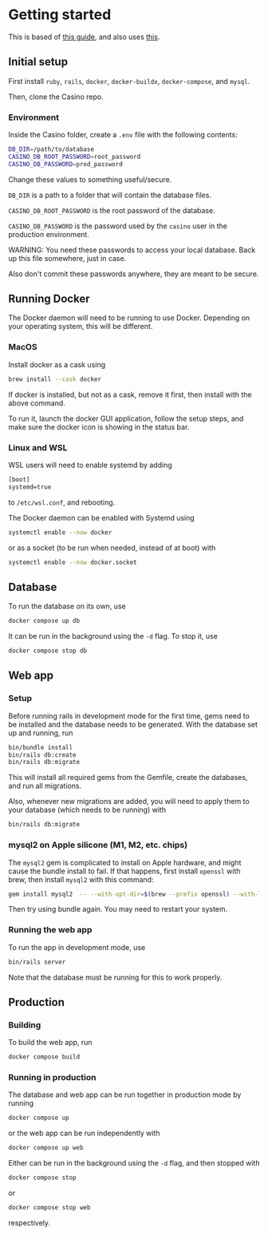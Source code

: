 # Getting started

This is based of [this guide](https://guides.rubyonrails.org/getting_started.html),
and also uses [this](https://guides.rubyonrails.org/install_ruby_on_rails.html).

## Initial setup

First install ```ruby```, ```rails```, ```docker```, ```docker-buildx```, ```docker-compose```, and ```mysql```.

Then, clone the Casino repo.

### Environment

Inside the Casino folder, create a ```.env``` file with the following contents:

```sh
DB_DIR=/path/to/database
CASINO_DB_ROOT_PASSWORD=root_password
CASINO_DB_PASSWORD=prod_password
```

Change these values to something useful/secure.

```DB_DIR``` is a path to a folder that will contain the database files.

```CASINO_DB_ROOT_PASSWORD``` is the root password of the database.

```CASINO_DB_PASSWORD``` is the password used by the ```casino``` user in the production environment.

WARNING: You need these passwords to access your local database. Back up this file somewhere, just in case.

Also don't commit these passwords anywhere, they are meant to be secure.

## Running Docker

The Docker daemon will need to be running to use Docker. Depending on your operating system, this will be different.

### MacOS

Install docker as a cask using

```sh
brew install --cask docker
```

If docker is installed, but not as a cask, remove it first, then install with the above command.

To run it, launch the docker GUI application, follow the setup steps, and make sure the docker icon is showing in the status bar.

### Linux and WSL

WSL users will need to enable systemd by adding

```txt
[boot]
systemd=true
```

to ```/etc/wsl.conf```, and rebooting.

The Docker daemon can be enabled with Systemd using

```sh
systemctl enable --now docker
```

or as a socket (to be run when needed, instead of at boot) with

```sh
systemctl enable --now docker.socket
```

## Database

To run the database on its own, use

```sh
docker compose up db
```

It can be run in the background using the ```-d``` flag. To stop it, use

```sh
docker compose stop db
```

## Web app

### Setup

Before running rails in development mode for the first time, gems need to be installed and the database needs to be generated. With the database set up and running, run

```sh
bin/bundle install
bin/rails db:create
bin/rails db:migrate
```

This will install all required gems from the Gemfile, create the databases, and run all migrations.

Also, whenever new migrations are added, you will need to apply them to your database (which needs to be running) with

```sh
bin/rails db:migrate
```

### mysql2 on Apple silicone (M1, M2, etc. chips)

The ```mysql2``` gem is complicated to install on Apple hardware, and might cause the bundle install to fail. If that happens, first install ```openssl``` with brew, then install ```mysql2``` with this command:

```sh
gem install mysql2  -- --with-opt-dir=$(brew --prefix openssl) --with-ldflags=-L/opt/homebrew/opt/zstd/lib
```

Then try using bundle again. You may need to restart your system.

### Running the web app

To run the app in development mode, use

```sh
bin/rails server
```

Note that the database must be running for this to work properly.

## Production

### Building

To build the web app, run

```sh
docker compose build
```

### Running in production

The database and web app can be run together in production mode by running

```sh
docker compose up
```

or the web app can be run independently with

```sh
docker compose up web
```

Either can be run in the background using the ```-d``` flag, and then stopped with

```sh
docker compose stop
```

or

```sh
docker compose stop web
```

respectively.
